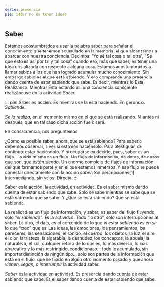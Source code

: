 ```yaml
---
serie: presencia
pie: Saber no es tener ideas
---
```


## Saber

Estamos acostumbrados a usar la palabra saber para señalar el conocimiento que tenemos acumulado en la memoria, el que alcanzamos a abarcar con nuestra conciencia. Decimos: "Yo sé tal cosa o tal otra", "Sé que esto es así por tal y tal cosa" cuando eso, más que saber, es tener una idea cristalizada con respecto a alguna cosa. Estamos acostumbrados a llamar sabios a los que han logrado acumular mucho conocimiento. Sin embargo sabio es el que está sabiendo. Y ello comprende una presencia dando cuenta de estar sabiendo que sabe. Es decir, mientras lo Está Realizando. Mientras Está estando allí una conciencia consciente realizándose en la actividad _Saber._

::: piel
Saber es acción. Es mientras se la está haciendo. En gerundio. _Sabiendo_.

_Se la realiza_, en el momento mismo en el que se está realizando. Ni antes ni después, que en tal caso dicha acción fue o será.

En consecuencia, nos preguntemos:

¿Cómo es posible saber, ahora, que se está sabiendo? Para saberlo debemos observar, a ver si estamos haciéndolo. Para atestiguar, de continuo, estar haciéndolo.
Y ni ocuparse en decirlo, pues, saber es un flujo. -la vida misma es un flujo-
Un flujo de información, de datos, de cosas que son, que _están siendo_. Un enorme complejo de flujos de información del que formamos parte y en el que estamos inmersos. Y ese flujo se puede conectar directamente con la acción _saber_. Sin percepciones[1] intermediando, sin velos. Directo.
:::

Saber es la acción, la actividad, en actividad.
Es el saber mismo dando cuenta de estar sabiendo que sabe.
Solo se sabe mientras se sabe que se está sabiendo que se sabe.
Y ¿Qué se está sabiendo? Que se está sabiendo.

La realidad es un flujo de información, y saber, es saber del flujo fluyendo, solo _“el sabiendo”_.
Es la actividad. Todo “lo otro”, solo son interrupciones al saber.
Lo otro, el dato, es el contenido de lo que _el estar sabiendo es en sí_: lo que “creo” que es:
Las ideas, las emociones, los pensamientos, los pareceres, las sensaciones, el sonido, el cuerpo, los objetos, la luz, el aire, el olor, la tristeza, la algarabía, la desnudez, los conceptos, la abuela, la naturaleza, el sol, cualquier retazo de lo que es, lo más diverso, lo mas abarcativo y lo más restringido, condicionado… todo lo acumulado, sin importar distinción de ningún tipo… solo son partes de la información que está en el flujo, que he fijado en algún otro momento pasado y que ahora _vienen, llegan, a interrumpir_ la actividad saber.

_Saber_ es la actividad en actividad.
Es presencia dando cuenta de estar sabiendo que sabe.
Es el saber dando cuenta de estar sabiendo que sabe.

[^1]: La percepción es un espejo que da una imagen de lo que Es. Nunca muestra el hecho en sí. Al percibir, lo que vemos es esa imagen, no el hecho. No es la cosa, ni la imagen de la cosa, ni aún algo que entendemos de la cosa, sino lo que entendemos de una imagen de la cosa.
